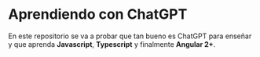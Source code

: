 # Aprendiendo con ChatGPT

En este repositorio se va a probar que tan bueno es ChatGPT para enseñar y que aprenda **Javascript**, **Typescript** y finalmente **Angular 2+**.